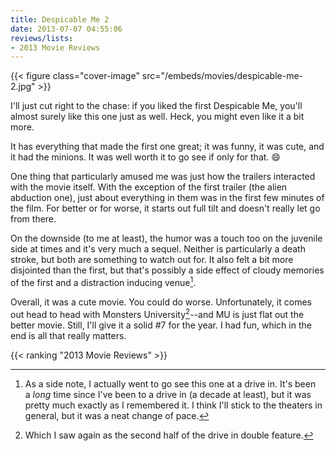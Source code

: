 ```yaml
---
title: Despicable Me 2
date: 2013-07-07 04:55:06
reviews/lists:
- 2013 Movie Reviews
---
```

{{< figure class="cover-image" src="/embeds/movies/despicable-me-2.jpg" >}}

I'll just cut right to the chase: if you liked the first Despicable Me, you'll almost surely like this one just as well. Heck, you might even like it a bit more.

<!--more-->

It has everything that made the first one great; it was funny, it was cute, and it had the minions. It was well worth it to go see if only for that. :smile:

One thing that particularly amused me was just how the trailers interacted with the movie itself. With the exception of the first trailer (the alien abduction one), just about everything in them was in the first few minutes of the film. For better or for worse, it starts out full tilt and doesn't really let go from there.

On the downside (to me at least), the humor was a touch too on the juvenile side at times and it's very much a sequel. Neither is particularly a death stroke, but both are something to watch out for. It also felt a bit more disjointed than the first, but that's possibly a side effect of cloudy memories of the first and a distraction inducing venue[^1].

Overall, it was a cute movie. You could do worse. Unfortunately, it comes out head to head with Monsters University[^2]--and MU is just flat out the better movie. Still, I'll give it a solid #7 for the year. I had fun, which in the end is all that really matters.

{{< ranking "2013 Movie Reviews" >}}

[^1]: As a side note, I actually went to go see this one at a drive in. It's been a *long* time since I've been to a drive in (a decade at least), but it was pretty much exactly as I remembered it. I think I'll stick to the theaters in general, but it was a neat change of pace.
[^2]: Which I saw again as the second half of the drive in double feature.